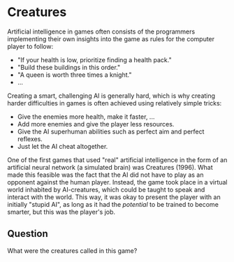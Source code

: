# Creatures

Artificial intelligence in games often consists of the programmers implementing their own insights into the game as rules for the computer player to follow:

* "If your health is low, prioritize finding a health pack."
* "Build these buildings in this order."
* "A queen is worth three times a knight."
* ...

Creating a smart, challenging AI is generally hard, which is why creating harder difficulties in games is often achieved using relatively simple tricks:

* Give the enemies more health, make it faster, ...
* Add more enemies and give the player less resources.
* Give the AI superhuman abilities such as perfect aim and perfect reflexes.
* Just let the AI cheat altogether.

One of the first games that used "real" artificial intelligence in the form of an artificial neural network (a simulated brain) was Creatures (1996).
What made this feasible was the fact that the AI did not have to play as an opponent against the human player.
Instead, the game took place in a virtual world inhabited by AI-creatures, which could be taught to speak and interact with the world.
This way, it was okay to present the player with an initially "stupid AI", as long as it had the *potential* to be trained to become smarter, but this was the player's job.

## Question

What were the creatures called in this game?
